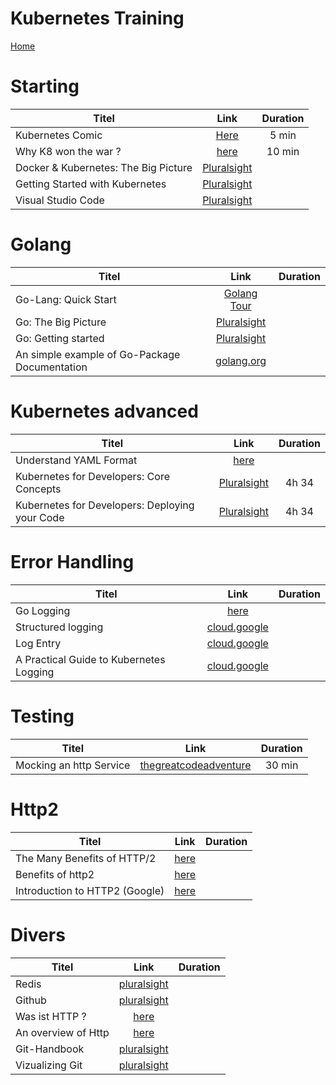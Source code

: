 <!--
SPDX-FileCopyrightText: © 2023 Siemens Healthcare GmbH

SPDX-License-Identifier: MIT
-->

Kubernetes Training
==============
[ Home ](../README.md)


# Starting

| Titel                                      | Link                                                                                                         |  Duration|
| ------------------------------------------ |:------------------------------------------------------------------------------------------------------------:|:--------:|
| Kubernetes Comic                           | [Here](https://cloud.google.com/kubernetes-engine/kubernetes-comic)                                   | 5 min    |         
| Why K8 won the war ?                         |  [here](https://www.seldon.io/hacker-noon-how-did-kubernetes-win-the-container-orchestration-war)   | 10 min   |  
|Docker & Kubernetes: The Big Picture        |[Pluralsight](https://app.pluralsight.com/library/courses/docker-kubernetes-big-picture/table-of-contents)    |    | 
| Getting Started with Kubernetes            | [Pluralsight](https://app.pluralsight.com/library/courses/getting-started-kubernetes/table-of-contents)      |   |         
| Visual Studio Code                         | [Pluralsight](https://app.pluralsight.com/library/courses/visual-studio-code/table-of-contents)              |   |   

# Golang

| Titel                                      | Link                                                                                                         |   Duration|
| ------------------------------------------ |:------------------------------------------------------------------------------------------------------------:| :--------:|
|Go-Lang: Quick Start                           | [Golang Tour](https://tour.golang.org/welcome/1)                                   |            | 
|Go: The Big Picture                           | [Pluralsight](https://app.pluralsight.com/library/courses/go-big-picture/table-of-contents)             |                          |         
|Go: Getting started                           | [Pluralsight](https://app.pluralsight.com/library/courses/getting-started-with-go/table-of-contents)        |                               |         
| An simple example of Go-Package Documentation    | [golang.org](https://golang.org/pkg/io/fs/)                                   |            | 

# Kubernetes advanced

| Titel                                      | Link                                                                                                         |   Duration|
| ------------------------------------------ |:------------------------------------------------------------------------------------------------------------:| :--------:|
| Understand YAML Format                     | [here](https://kubernetes.io/docs/concepts/overview/working-with-objects/kubernetes-objects/)             |                          |         
| Kubernetes for Developers: Core Concepts   | [Pluralsight](https://app.pluralsight.com/course-player?clipId=d7f7ef5a-781f-47c0-83e8-4b44bbba3863)    |  4h 34      |                                  
| Kubernetes for Developers: Deploying your Code    | [Pluralsight](https://app.pluralsight.com/library/courses/kubernetes-developers-deploying-code/table-of-contents)   |  4h 34      |           

# Error Handling

| Titel                                      | Link                                                                                                         |   Duration|
| ------------------------------------------ |:------------------------------------------------------------------------------------------------------------:| :--------:|
| Go Logging                   | [here](https://www.datadoghq.com/blog/go-logging/)             |                          |         
| Structured logging                  | [cloud.google](https://cloud.google.com/logging/docs/structured-logging)             |                          |         
| Log Entry                 | [cloud.google](https://cloud.google.com/logging/docs/reference/v2/rest/v2/LogEntry)             |                          |         
|A Practical Guide to Kubernetes Logging                 | [cloud.google](https://logz.io/blog/a-practical-guide-to-kubernetes-logging/)             |                          |         

# Testing

| Titel                                      | Link                                                                                                         |   Duration|
| ------------------------------------------ |:------------------------------------------------------------------------------------------------------------:| :--------:|
| Mocking an http Service                  | [thegreatcodeadventure](https://www.thegreatcodeadventure.com/mocking-http-requests-in-golang/)             |     30 min                     |         


# Http2

| Titel                                      | Link                                                                                                         |   Duration|
| ------------------------------------------ |:------------------------------------------------------------------------------------------------------------:| :--------:|
| The Many Benefits of HTTP/2                   | [here](https://mediatemple.net/blog/web-development-tech/many-benefits-http2/)             |                          |         
| Benefits of http2                 | [here](https://www.w-em.com/blog/vorteile-des-http2-protokolls/)             |                          |         
| Introduction to HTTP2 (Google)                | [here](https://developers.google.com/web/fundamentals/performance/http2)             |                          |         

# Divers

| Titel                                      | Link                                                                                                         |   Duration|
| ------------------------------------------ |:------------------------------------------------------------------------------------------------------------:| :--------:|
| Redis                   | [pluralsight](https://app.pluralsight.com/guides/redis-as-a-dynamic-interconnecting-datastore)             |                          |         
| Github                  | [pluralsight](https://app.pluralsight.com/player?course=github-getting-started&author=gill-cleeren&name=e72372c8-9c82-41bf-8b11-47d51b0df195&clip=0)             |                          |         
| Was ist HTTP ?          | [here](https://www.ionos.de/digitalguide/hosting/hosting-technik/was-ist-http/)             |                          |         
| An overview of Http          | [here](https://developer.mozilla.org/en-US/docs/Web/HTTP/Overview)             |                          |         
| Git-Handbook                  | [pluralsight](https://guides.github.com/introduction/git-handbook/)             |                          |         
| Vizualizing Git                 | [pluralsight](http://git-school.github.io/visualizing-git//)             |                          |         


